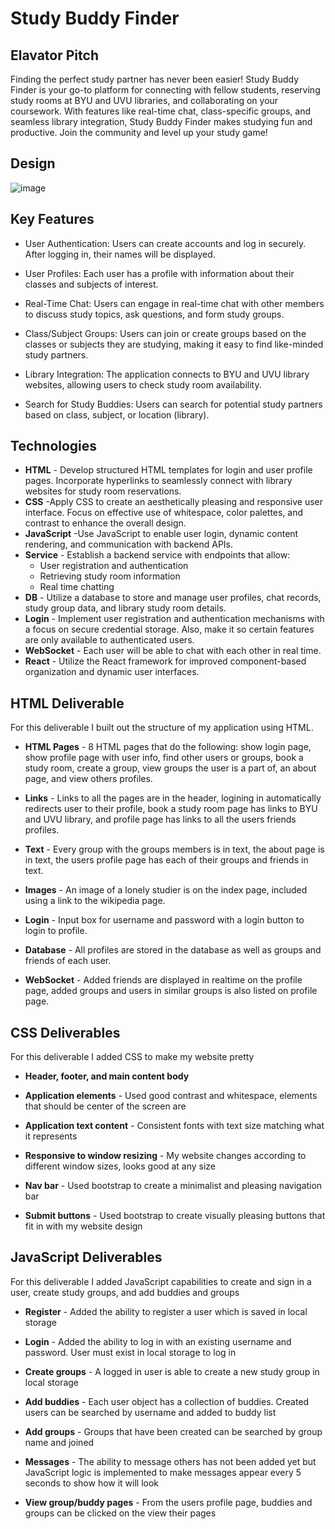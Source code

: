 # Study Buddy Finder

## Elavator Pitch

Finding the perfect study partner has never been easier! Study Buddy Finder is your go-to platform for connecting with fellow students, reserving study rooms at BYU and UVU libraries, and collaborating on your coursework. With features like real-time chat, class-specific groups, and seamless library integration, Study Buddy Finder makes studying fun and productive. Join the community and level up your study game!

## Design
![image](https://github.com/jfernnn/startup/assets/18669390/48388895-e63f-435d-98fb-52593f0deb08)


## Key Features

- User Authentication: Users can create accounts and log in securely. After logging in, their names will be displayed.

- User Profiles: Each user has a profile with information about their classes and subjects of interest.

- Real-Time Chat: Users can engage in real-time chat with other members to discuss study topics, ask questions, and form study groups.

- Class/Subject Groups: Users can join or create groups based on the classes or subjects they are studying, making it easy to find like-minded study partners.

- Library Integration: The application connects to BYU and UVU library websites, allowing users to check study room availability.

- Search for Study Buddies: Users can search for potential study partners based on class, subject, or location (library).


## Technologies

- **HTML** - Develop structured HTML templates for login and user profile pages.
Incorporate hyperlinks to seamlessly connect with library websites for study room reservations.
- **CSS** -Apply CSS to create an aesthetically pleasing and responsive user interface.
Focus on effective use of whitespace, color palettes, and contrast to enhance the overall design.
- **JavaScript** -Use JavaScript to enable user login, dynamic content rendering, and communication with backend APIs.
- **Service** - Establish a  backend service with endpoints that allow:
  - User registration and authentication
  - Retrieving study room information
  - Real time chatting
- **DB** - Utilize a database to store and manage user profiles, chat records, study group data, and library study room details.
- **Login** - Implement user registration and authentication mechanisms with a focus on secure credential storage. Also, make it so certain features are only available to authenticated users.
- **WebSocket** - Each user will be able to chat with each other in real time.
- **React** - Utilize the React framework for improved component-based organization and dynamic user interfaces.

## HTML Deliverable

For this deliverable I built out the structure of my application using HTML.

- **HTML Pages** - 8 HTML pages that do the following: show login page, show profile page with user info, find other users or groups, book a study room, create a group, view groups the user is a part of, an about page, and view others profiles.

- **Links** - Links to all the pages are in the header, logining in automatically redirects user to their profile, book a study room page has links to BYU and UVU library, and profile page has links to all the users friends profiles.

- **Text** - Every group with the groups members is in text, the about page is in text, the users profile page has each of their groups and friends in text.

- **Images** - An image of a lonely studier is on the index page, included using a link to the wikipedia page.

- **Login** - Input box for username and password with a login button to login to profile.

- **Database** - All profiles are stored in the database as well as groups and friends of each user.

- **WebSocket** - Added friends are displayed in realtime on the profile page, added groups and users in similar groups is also listed on profile page.

## CSS Deliverables

For this deliverable I added CSS to make my website pretty

- **Header, footer, and main content body**

- **Application elements** - Used good contrast and whitespace, elements that should be center of the screen are

- **Application text content** - Consistent fonts with text size matching what it represents

- **Responsive to window resizing** - My website changes according to different window sizes, looks good at any size

- **Nav bar** - Used bootstrap to create a minimalist and pleasing navigation bar

- **Submit buttons** - Used bootstrap to create visually pleasing buttons that fit in with my website design

## JavaScript Deliverables

For this deliverable I added JavaScript capabilities to create and sign in a user, create study groups, and add buddies and groups

- **Register** - Added the ability to register a user which is saved in local storage

- **Login** - Added the ability to log in with an existing username and password. User must exist in local storage to log in

- **Create groups** - A logged in user is able to create a new study group in local storage

- **Add buddies** - Each user object has a collection of buddies. Created users can be searched by username and added to buddy list

- **Add groups** - Groups that have been created can be searched by group name and joined

- **Messages** - The ability to message others has not been added yet but JavaScript logic is implemented to make messages appear every 5 seconds to show how it will look

- **View group/buddy pages** - From the users profile page, buddies and groups can be clicked on the view their pages